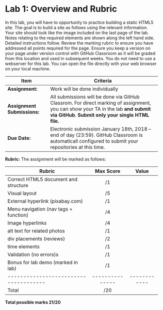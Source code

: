 # Lab 1: Overview and Rubric

In this lab, you will have to opportunity to practice building a static HTML5 site. The goal is to build a site as follows using the relevant information. Your site should look like the image included on the last page of the lab. Notes relating to the required elements are shown along the left hand side. Detailed instructions follow. Review the marking rubric to ensure you have addressed all points required for the page. Ensure you keep a version on your page under version control with GitHub Classroom as it will be graded from this location and used in subsequent weeks. You do not need to use a webserver for
this lab. You can open the file directly with your web browser on your local machine.

| **Item**            | **Criteria** |
|----------------|---------------|
|**Assignment:** | Work will be done individually|
|**Assignment Submissions:**| All submissions will be done via GitHub Classrom. For direct marking of assignment, you can show your TA in the lab **and submit via GitHub**. **Submit only your single HTML file.**|
|**Due Date:**| Electronic submission January 18th, 2018 – end of day (23:59).  GitHub Classroom is automaticall configured to submit your repositories at this time.|

**Rubric:** The assignment will be marked as follows:

| **Rubric**                          | **Max Score** | **Value**  |
|-------------------------------------|:-------------:|:----------:|
|Correct HTML5 document and structure |       /1      |            |
|Visual layout                        |       /5      |            |
|External hyperlink (pixabay.com)     |       /1      |            |
|Menu navigation (nav tags + function)|       /4      |            |
|Image hyperlinks                     |       /4      |            |
|alt text for related photos          |       /1      |            |
|div placements (reviews)             |       /2      |            |
|time elements                        |       /1      |            |
|Validation (no errors)s              |       /1      |            |
|Bonus for lab demo (marked in lab)   |       /1      |            |
|-------------------------------------|---------------|------------|
|Total                                |       /20     |            |

**Total possible marks 21/20**
